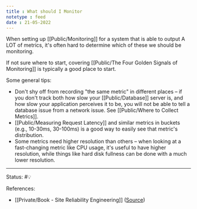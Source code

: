 ```yaml
---
title : What should I Monitor
notetype : feed
date : 21-05-2022
---
```


When setting up [[Public/Monitoring]] for a system that is able to output A LOT of metrics, it's often hard to determine which of these we should be monitoring.

If not sure where to start, covering [[Public/The Four Golden Signals of Monitoring]] is typically a good place to start.

Some general tips:
- Don't shy off from recording "the same metric" in different places – if you don't track both how slow your [[Public/Database]] server is, and how slow your application perceives it to be, you will not be able to tell a database issue from a network issue. See [[Public/Where to Collect Metrics]].
- [[Public/Measuring Request Latency]] and similar metrics in buckets (e.g., 10-30ms, 30-100ms) is a good way to easily see that metric's distribution.
- Some metrics need higher resolution than others – when looking at a fast-changing metric like CPU usage, it's useful to have higher resolution, while things like hard disk fullness can be done with a much lower resolution.

-----

Status: #💡 

References:
- [[Private/Book - Site Reliability Engineering]] ([Source](https://sre.google/sre-book/table-of-contents/))
